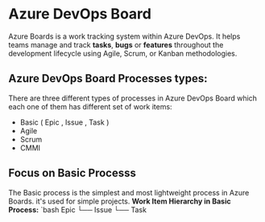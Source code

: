 # Azure DevOps Board
Azure Boards is a work tracking system within Azure DevOps. 
It helps teams manage and track **tasks**, **bugs** or **features** throughout the development lifecycle using Agile, Scrum, or Kanban methodologies.

## Azure DevOps Board Processes types:
There are three different types of processes in Azure DevOps Board which each one of them has different set of work items:
- Basic ( Epic , Issue , Task )
- Agile
- Scrum
- CMMI

## Focus on Basic Processs
The Basic process is the simplest and most lightweight process in Azure Boards. it's used for simple projects.
**Work Item Hierarchy in Basic Process:**
`bash
Epic
 └── Issue
      └── Task

